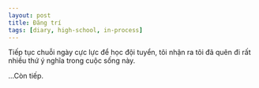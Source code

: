 ```yaml
---
layout: post
title: Đãng trí
tags: [diary, high-school, in-process] 
---
```


Tiếp tục chuỗi ngày cực lực để học đội tuyển, tôi nhận ra tôi đã quên đi rất nhiều thứ ý nghĩa trong cuộc sống này.

...Còn tiếp.